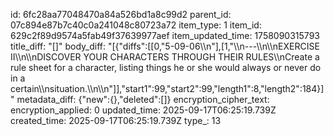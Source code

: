 id: 6fc28aa77048470a84a526bd1a8c99d2
parent_id: 07c894e87b7c40c0a241048c80723a72
item_type: 1
item_id: 629c2f89d9574a5fab49f37639977aef
item_updated_time: 1758090315793
title_diff: "[]"
body_diff: "[{\"diffs\":[[0,\"5-09-06\\\n\"],[1,\"\\\n---\\\n\\\nEXERCISE II\\\n\\\nDISCOVER YOUR CHARACTERS THROUGH THEIR RULES\\\nCreate a rule sheet for a character, listing things he or she would always or never do in a certain\\\nsituation.\\\n\\\n\"]],\"start1\":99,\"start2\":99,\"length1\":8,\"length2\":184}]"
metadata_diff: {"new":{},"deleted":[]}
encryption_cipher_text: 
encryption_applied: 0
updated_time: 2025-09-17T06:25:19.739Z
created_time: 2025-09-17T06:25:19.739Z
type_: 13